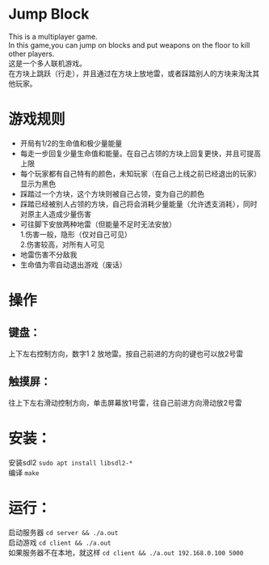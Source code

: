 # Jump Block  
This is a multiplayer game.  
In this game,you can jump on blocks and put weapons on the floor to kill other players.  
这是一个多人联机游戏。  
在方块上跳跃（行走），并且通过在方块上放地雷，或者踩踏别人的方块来淘汰其他玩家。  
# 游戏规则  
* 开局有1/2的生命值和极少量能量  
* 每走一步回复少量生命值和能量。在自己占领的方块上回复更快，并且可提高上限  
* 每个玩家都有自己特有的颜色，未知玩家（在自己上线之前已经退出的玩家）显示为黑色  
* 踩踏过一个方块，这个方块则被自己占领，变为自己的颜色  
* 踩踏已经被别人占领的方块，自己将会消耗少量能量（允许透支消耗），同时对原主人造成少量伤害  
* 可往脚下安放两种地雷（但能量不足时无法安放）  
    1.伤害一般，隐形（仅对自己可见）  
    2.伤害较高，对所有人可见  
* 地雷伤害不分敌我  
* 生命值为零自动退出游戏（废话）  
# 操作  
## 键盘：  
上下左右控制方向，数字1 2 放地雷。按自己前进的方向的键也可以放2号雷  
## 触摸屏：  
往上下左右滑动控制方向，单击屏幕放1号雷，往自己前进方向滑动放2号雷  
# 安装：  
安装sdl2 `sudo apt install libsdl2-*`  
编译 `make`  
# 运行：  
启动服务器 `cd server && ./a.out`  
启动游戏 `cd client && ./a.out`  
如果服务器不在本地，就这样 `cd client && ./a.out 192.168.0.100 5000`  

